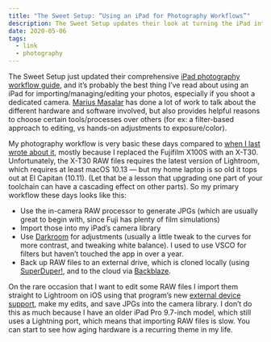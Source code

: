 ```yaml
---
title: "The Sweet Setup: “Using an iPad for Photography Workflows”"
description: The Sweet Setup updates their look at turning the iPad into your go-anywhere photography workstation. 
date: 2020-05-06
tags:
  - link
  - photography
---
```


The Sweet Setup just updated their comprehensive [iPad photography workflow guide](https://thesweetsetup.com/using-ipad-photography-workflows/), and it’s probably the best thing I’ve read about using an iPad for importing/managing/editing your photos, especially if you shoot a dedicated camera. [Marius Masalar](https://mariusmasalar.me) has done a lot of work to talk about the different hardware and software involved, but also provides helpful reasons to choose certain tools/processes over others (for ex: a filter-based approach to editing, vs hands-on adjustments to exposure/color). 

My photography workflow is very basic these days compared to [when I last wrote about it](http://dirtystylus.com/2018/01/22/ipad-photography-workflows/), mostly because I replaced the Fujifilm X100S with an X-T30. Unfortunately, the X-T30 RAW files requires the latest version of Lightroom, which requires at least macOS 10.13 — but my home laptop is so old it tops out at El Capitan (10.11). (Let that be a lesson that upgrading one part of your toolchain can have a cascading effect on other parts). So my primary workflow these days looks like this:

* Use the in-camera RAW processor to generate JPGs (which are usually great to begin with, since Fuji has plenty of film simulations)
* Import those into my iPad’s camera library
* Use [Darkroom](http://usedarkroom.com) for adjustments (usually a little tweak to the curves for more contrast, and tweaking white balance). I used to use VSCO for filters but haven’t touched the app in over a year. 
* Back up RAW files to an external drive, which is cloned locally (using [SuperDuper!](https://shirt-pocket.com/SuperDuper/SuperDuperDescription.html), and to the cloud via [Backblaze](https://www.backblaze.com).

On the rare occasion that I want to edit some RAW files I import them straight to Lightroom on iOS using that program’s new [external device support](https://helpx.adobe.com/lightroom-cc/using/import-mobile-ios.html#direct_import), make my edits, and save JPGs into the camera library. I don’t do this as much because I have an older iPad Pro 9.7-inch model, which still uses a Lightning port, which means that importing RAW files is slow. You can start to see how aging hardware is a recurring theme in my life.